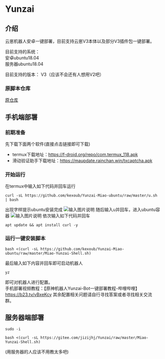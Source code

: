 # Yunzai

## 介绍

云崽机器人安卓一键部署，目前支持云崽V3本体以及部分V3插件包一键部署。

目前支持的系统：  
安卓ubuntu18.04  
服务器ubuntu18.04

目前支持的版本：
V3（应该不会还有人想用V2吧）

### 原脚本仓库
[原仓库](https://gitee.com/fw-cn/Yunzai)


## 手机端部署
### 前期准备
先下载下面两个软件(直接点击链接即可下载)
- termux下载地址：https://f-droid.org/repo/com.termux_118.apk
- 滑动验证助手下载地址：https://maupdate.rainchan.win/txcaptcha.apk

### 开始运行  
在termux中输入如下代码并回车运行
```
curl -sL https://github.com/kexoub/Yunzai-Miao-ubuntu/raw/master/u.sh | bash
```
出现字样提示ubuntu安装完成
![输入图片说明](readme%E6%8F%92%E5%85%A5%E5%9B%BE%E7%89%87/ubuntu%E5%AE%89%E8%A3%85%E5%AE%8C%E6%88%90.png)
随后输入u并回车，进入ubuntu容器
![输入图片说明](readme%E6%8F%92%E5%85%A5%E5%9B%BE%E7%89%87/%E8%BF%9B%E5%85%A5%E5%AE%B9%E5%99%A8.png)
依次输入如下代码并回车
```
apt update && apt install curl -y
```
### **运行一键安装脚本** 
```
bash <(curl -sL https://github.com/kexoub/Yunzai-Miao-ubuntu/raw/master/Miao-Yunzai-Shell.sh)
```
最后输入如下内容并回车即可启动机器人
```
yz
```
即可对机器人进行配置。  
手机部署视频教程：【原神机器人Yunzai-Bot一键部署教程-哔哩哔哩】 https://b23.tv/vBxeKcy
其余配置相关问题请自行寻找答案或者寻找相关交流群。

## 服务器端部署
```
sudo -i
```
```
bash <(curl -sL https://gitee.com/jizijhj/Yunzai/raw/master/Miao-Yunzai-Shell.sh)
```
(用服务器的人应该不用教太多吧)
